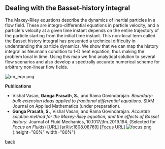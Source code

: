 ## Dealing with the Basset-history integral

The Maxey-Riley equations describe the dynamics of inertial particles in a flow field. These are integro-differential equations in particle velocity, and a particle's velocity at a given time instant depends on the entire trajectory of the particle starting from the initial time instant. This non-local term called the Basset history integral has presented a technical difficulty in understanding the particle dynamics. We show that we can map the history integral as Neumann condition to 1-D heat equation, thus making the problem local in time. Using this map we find analytical solution to several flow scenarios and also develop a spectrally accurate numerical scheme for arbitrary non-linear flow fields.

![mr_eqn.png]({{site.baseurl}}/mr_eqn.png)

**Publications**

*  Vishal Vasan, **Ganga Prasath, S.**, and Rama Govindarajan. _Boundary-bulk extension ideas applied to fractional differential equations._ SIAM Journal on Applied Mathematics (under preparation).
*  **Ganga Prasath, S.**, Vishal Vasan, and Rama Govindarajan. _Accurate solution method for the Maxey-Riley equation, and the effects of Basset history._ 
Journal of Fluid Mechanics, 10.1017/jfm.2019.194. (Selected for _Focus on Fluids_) [[URL]](https://www.cambridge.org/core/journals/journal-of-fluid-mechanics/article/accurate-solution-method-for-the-maxeyriley-equation-and-the-effects-of-basset-history/C4E30D782CEA2AA72333825A97B1953C) [[arXiv:1808.08769]](http://arxiv.org/abs/1808.08769) [[Focus URL]](https://www.cambridge.org/core/journals/journal-of-fluid-mechanics/article/solving-the-inertial-particle-equation-with-memory/80362CEF656BFEBB060C4F535CFDC68D)
![focus.png]({{site.baseurl}}/focus.png){:height="80%" width="80%"}

[back](./research)
